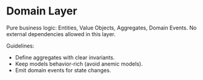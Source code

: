 # Domain Layer

Pure business logic: Entities, Value Objects, Aggregates, Domain Events.
No external dependencies allowed in this layer.

Guidelines:
- Define aggregates with clear invariants.
- Keep models behavior-rich (avoid anemic models).
- Emit domain events for state changes.